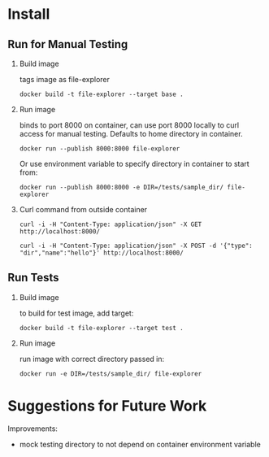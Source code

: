 # Install

## Run for Manual Testing

1. Build image

   tags image as file-explorer

   ```
   docker build -t file-explorer --target base .
   ```

2. Run image

   binds to port 8000 on container, can use port 8000 locally to curl access for manual testing. Defaults to home directory in container.

   ```
   docker run --publish 8000:8000 file-explorer
   ```

   Or use environment variable to specify directory in container to start from:

   ```
   docker run --publish 8000:8000 -e DIR=/tests/sample_dir/ file-explorer
   ```

3. Curl command from outside container

   ```
   curl -i -H "Content-Type: application/json" -X GET http://localhost:8000/
   ```

   ```
   curl -i -H "Content-Type: application/json" -X POST -d '{"type": "dir","name":"hello"}' http://localhost:8000/
   ```

## Run Tests

1. Build image

   to build for test image, add target:

   ```
   docker build -t file-explorer --target test .
   ```

2. Run image

   run image with correct directory passed in:

   ```
   docker run -e DIR=/tests/sample_dir/ file-explorer
   ```

# Suggestions for Future Work

Improvements:

- mock testing directory to not depend on container environment variable
